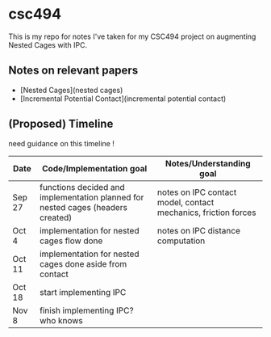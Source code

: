 # csc494

This is my repo for notes I've taken for my CSC494 project on augmenting Nested Cages with IPC.

## Notes on relevant papers

- [Nested Cages](nested cages)
- [Incremental Potential Contact](incremental potential contact)

## (Proposed) Timeline

need guidance on this timeline !

| Date   | Code/Implementation goal                                     | Notes/Understanding goal                                     |
| ------ | ------------------------------------------------------------ | ------------------------------------------------------------ |
| Sep 27 | functions decided and implementation planned for nested cages (headers created) | notes on IPC contact model, contact mechanics, friction forces |
| Oct 4  | implementation for nested cages flow done                    | notes on IPC distance computation                            |
| Oct 11 | implementation for nested cages done aside from contact      |                                                              |
| Oct 18 | start implementing IPC                                       |                                                              |
| Nov 8  | finish implementing IPC? who knows                           |                                                              |
